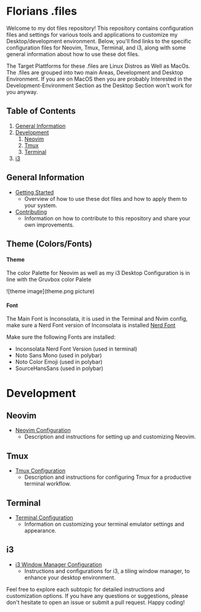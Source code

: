 
# Florians .files 

Welcome to my dot files repository! This repository contains configuration files and settings for various tools and applications to customize my Desktop/development environment. Below, you'll find links to the specific configuration files for Neovim, Tmux, Terminal, and i3, along with some general information about how to use these dot files.

The Target Plattforms for these .files are Linux Distros as Well as MacOs.
The .files are grouped into two main Areas, Development and Desktop Environment. If you are on MacOS then you are probably Interested in the Development-Environment Section as the Desktop Section won't work for you anyway.

## Table of Contents

1. [General Information](#general-information)
2. [Development](#Development)
    1. [Neovim](#neovim)
    2. [Tmux](#tmux)
    3. [Terminal](#terminal)
3. [i3](#i3)

## General Information

- [Getting Started](general/README.md)
  - Overview of how to use these dot files and how to apply them to your system.
- [Contributing](general/CONTRIBUTING.md)
  - Information on how to contribute to this repository and share your own improvements.

## Theme (Colors/Fonts) 

#### Theme
The color Palette for Neovim as well as my i3 Desktop Configuration is in line with the Gruvbox color Palete

![theme image](theme.png picture)

#### Font

The Main Font is Inconsolata, it is used in the Terminal and Nvim config, make sure a Nerd Font version of Inconsolata is installed
[Nerd Font](https://github.com/ryanoasis/nerd-fonts)

Make sure the following Fonts are installed: 
- Inconsolata Nerd Font Version (used in terminal)
- Noto Sans Mono (used in polybar) 
- Noto Color Emoji (used in polybar) 
- SourceHansSans (used in polybar)


# Development


## Neovim

- [Neovim Configuration](neovim/README.md)
  - Description and instructions for setting up and customizing Neovim.

## Tmux

- [Tmux Configuration](tmux/README.md)
  - Description and instructions for configuring Tmux for a productive terminal workflow.

## Terminal

- [Terminal Configuration](terminal/README.md)
  - Information on customizing your terminal emulator settings and appearance.


## i3

- [i3 Window Manager Configuration](i3/README.md)
  - Instructions and configurations for i3, a tiling window manager, to enhance your desktop environment.

Feel free to explore each subtopic for detailed instructions and customization options. If you have any questions or suggestions, please don't hesitate to open an issue or submit a pull request. Happy coding!
